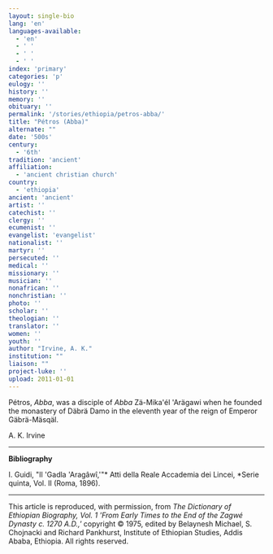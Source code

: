 ```yaml
---
layout: single-bio
lang: 'en'
languages-available:
  - 'en'
  - ' '
  - ' '
  - ' '
index: 'primary'
categories: 'p'
eulogy: ''
history: ''
memory: ''
obituary: ''
permalink: '/stories/ethiopia/petros-abba/'
title: "Pétros (Abba)"
alternate: ""
date: '500s'
century:
  - '6th'
tradition: 'ancient'
affiliation:
  - 'ancient christian church'
country:
  - 'ethiopia'
ancient: 'ancient'
artist: ''
catechist: ''
clergy: ''
ecumenist: ''
evangelist: 'evangelist'
nationalist: ''
martyr: ''
persecuted: ''
medical: ''
missionary: ''
musician: ''
nonafrican: ''
nonchristian: ''
photo: ''
scholar: ''
theologian: ''
translator: ''
women: ''
youth: ''
author: "Irvine, A. K."
institution: ""
liaison: ""
project-luke: ''
upload: 2011-01-01
---
```




P&eacute;tros, *Abba*, was a disciple of *Abba* Zä-Mika'él 'Arägawi  when he founded the monastery of Däbrä Damo in the eleventh year of the reign of Emperor Gäbrä-Mäsqäl.

A. K. Irvine

---

**Bibliography**

I. Guidi, "Il 'Gadla 'Aragâwî,'"* Atti della Reale Accademia dei Lincei, *Serie quinta, Vol. II (Roma, 1896).

---

This article is reproduced, with permission, from *The Dictionary of Ethiopian Biography, Vol. 1 'From Early Times to the End of the Zagwé Dynasty c. 1270 A.D.,'* copyright &copy; 1975, edited by Belaynesh Michael, S. Chojnacki and Richard Pankhurst, Institute of Ethiopian Studies, Addis Ababa, Ethiopia.  All rights reserved.
